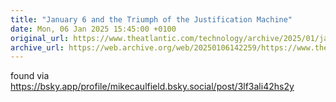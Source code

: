 ```yaml
---
title: "January 6 and the Triumph of the Justification Machine"
date: Mon, 06 Jan 2025 15:45:00 +0100
original_url: https://www.theatlantic.com/technology/archive/2025/01/january-6-justification-machine/681215/?gift=MRxelmOjhx_HhTg0qDv3zLPl8DED5Nm874cr9n6w9t4
archive_url: https://web.archive.org/web/20250106142259/https://www.theatlantic.com/technology/archive/2025/01/january-6-justification-machine/681215/?gift=MRxelmOjhx_HhTg0qDv3zLPl8DED5Nm874cr9n6w9t4
---
```

found via https://bsky.app/profile/mikecaulfield.bsky.social/post/3lf3ali42hs2y
